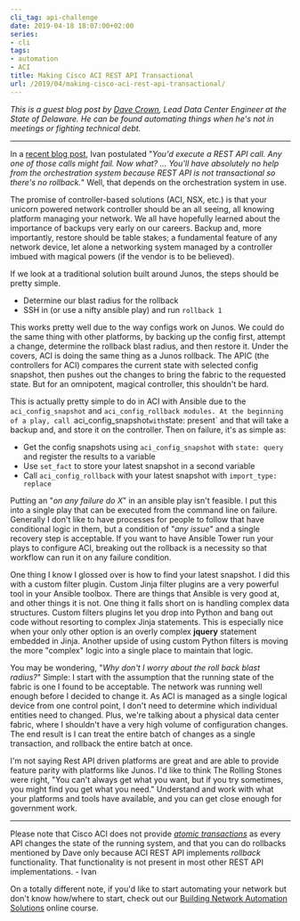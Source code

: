 ```yaml
---
cli_tag: api-challenge
date: 2019-04-18 18:07:00+02:00
series:
- cli
tags:
- automation
- ACI
title: Making Cisco ACI REST API Transactional
url: /2019/04/making-cisco-aci-rest-api-transactional/
---
```

*This is a guest blog post by [Dave Crown](https://twitter.com/_davecrown), Lead Data Center Engineer at the State of Delaware. He can be found automating things when he\'s not in meetings or fighting technical debt.*

---

In a [recent blog post](/2019/04/rest-api-is-not-transactional/), Ivan postulated "*You'd execute a REST API call. Any one of those calls might fail. Now what? \... You'll have absolutely no help from the orchestration system because REST API is not transactional so there's no rollback.*" Well, that depends on the orchestration system in use.

The promise of controller-based solutions (ACI, NSX, etc.) is that your unicorn powered network controller should be an all seeing, all knowing platform managing your network. We all have hopefully learned about the importance of backups very early on our careers. Backup and, more importantly, restore should be table stakes; a fundamental feature of any network device, let alone a networking system managed by a controller imbued with magical powers (if the vendor is to be believed).
<!--more-->
If we look at a traditional solution built around Junos, the steps should be pretty simple.

-   Determine our blast radius for the rollback
-   SSH in (or use a nifty ansible play) and run `rollback 1`

This works pretty well due to the way configs work on Junos. We could do the same thing with other platforms, by backing up the config first, attempt a change, determine the rollback blast radius, and then restore it. Under the covers, ACI is doing the same thing as a Junos rollback. The APIC (the controllers for ACI) compares the current state with selected config snapshot, then pushes out the changes to bring the fabric to the requested state. But for an omnipotent, magical controller, this shouldn't be hard.

This is actually pretty simple to do in ACI with Ansible due to the `aci_config_snapshot` and `aci_config_rollback modules. At the beginning of a play, call `aci_config_snapshot` with `state: present` and that will take a backup and, and store it on the controller. Then on failure, it's as simple as:

-   Get the config snapshots using `aci_config_snapshot` with `state: query` and register the results to a variable
-   Use `set_fact` to store your latest snapshot in a second variable
-   Call `aci_config_rollback` with your latest snapshot with `import_type: replace`

Putting an "*on any failure do X*" in an ansible play isn't feasible. I put this into a single play that can be executed from the command line on failure. Generally I don't like to have processes for people to follow that have conditional logic in them, but a condition of "*any issue*" and a single recovery step is acceptable. If you want to have Ansible Tower run your plays to configure ACI, breaking out the rollback is a necessity so that workflow can run it on any failure condition.

One thing I know I glossed over is how to find your latest snapshot. I did this with a custom filter plugin. Custom Jinja filter plugins are a very powerful tool in your Ansible toolbox. There are things that Ansible is very good at, and other things it is not. One thing it falls short on is handling complex data structures. Custom filters plugins let you drop into Python and bang out code without resorting to complex Jinja statements. This is especially nice when your only other option is an overly complex **jquery** statement embedded in Jinja. Another upside of using custom Python filters is moving the more "complex" logic into a single place to maintain that logic.

You may be wondering, "*Why don't I worry about the roll back blast radius?*" Simple: I start with the assumption that the running state of the fabric is one I found to be acceptable. The network was running well enough before I decided to change it. As ACI is managed as a single logical device from one control point, I don't need to determine which individual entities need to changed. Plus, we're talking about a physical data center fabric, where I shouldn't have a very high volume of configuration changes. The end result is I can treat the entire batch of changes as a single transaction, and rollback the entire batch at once.

I'm not saying Rest API driven platforms are great and are able to provide feature parity with platforms like Junos. I'd like to think The Rolling Stones were right, "You can't always get what you want, but if you try sometimes, you might find you get what you need." Understand and work with what your platforms and tools have available, and you can get close enough for government work.

---

Please note that Cisco ACI does not provide [*atomic transactions*](https://en.wikipedia.org/wiki/ACID_(computer_science)) as every API changes the state of the running system, and that you can do rollbacks mentioned by Dave only because ACI REST API implements *rollback* functionality. That functionality is not present in most other REST API implementations. - Ivan

On a totally different note, if you'd like to start automating your network but don't know how/where to start, check out our [Building Network Automation Solutions](https://www.ipspace.net/Building_Network_Automation_Solutions) online course.
